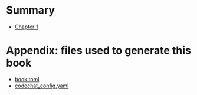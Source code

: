# Summary

- [Chapter 1](./chapter_1.md)

# Appendix: files used to generate this book

- [book.toml](./book.toml)
- [codechat_config.yaml](./codechat-config.yaml)